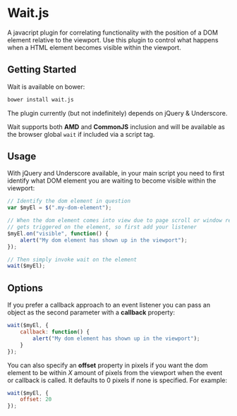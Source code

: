 # Wait.js
A javacript plugin for correlating functionality with the position of a DOM element relative to the viewport. Use this plugin to control what happens when a HTML element becomes visible within the viewport.

## Getting Started

Wait is available on bower:

``` bash
bower install wait.js
```

The plugin currently (but not indefinitely) depends on jQuery & Underscore.

Wait supports both **AMD** and **CommonJS** inclusion and will be available as the browser global ```wait``` if included via a script tag.

## Usage
With jQuery and Underscore available, in your main script you need to first identify what DOM element you are waiting to become visible within the viewport:

``` javascript
// Identify the dom element in question
var $myEl = $(".my-dom-element");

// When the dom element comes into view due to page scroll or window resize, a "visible" event
// gets triggered on the element, so first add your listener
$myEl.on("visible", function() {
    alert("My dom element has shown up in the viewport");
});

// Then simply invoke wait on the element
wait($myEl);
```

## Options
If you prefer a callback approach to an event listener you can pass an object as the second parameter with a **callback** property:

``` javascript
wait($myEl, {
    callback: function() {
        alert("My dom element has shown up in the viewport");
    }
});
```

You can also specify an **offset** property in pixels if you want the dom element to be within *X* amount of pixels from the viewport when the event or callback is called. It defaults to 0 pixels if none is specified. For example:

``` javascript
wait($myEl, {
    offset: 20
});
```